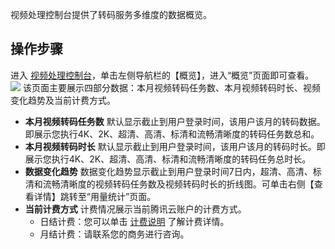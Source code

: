 视频处理控制台提供了转码服务多维度的数据概览。

## 操作步骤
进入 [视频处理控制台](https://console.cloud.tencent.com/mps)，单击左侧导航栏的【概览】，进入“概览”页面即可查看。
![](https://main.qcloudimg.com/raw/93b8b2886e288e674bbd3b19aff278e8.png)
该页面主要展示四部分数据：本月视频转码任务数、本月视频转码时长、视频变化趋势及当前计费方式。
- **本月视频转码任务数**
	默认显示截止到用户登录时间，该用户该月的转码数据。即展示您执行4K、2K、超清、高清、标清和流畅清晰度的转码任务数总和。
- **本月视频转码时长**
默认显示截止到用户登录时间，该用户该月的转码时长。即展示您执行4K、2K、超清、高清、标清和流畅清晰度的转码任务总时长。
- **数据变化趋势**
数据变化趋势显示截止到用户登录时间7日内，超清、高清、标清和流畅清晰度的视频转码任务数及视频转码时长的折线图。可单击右侧【查看详情】跳转至“用量统计”页面。
- **当前计费方式**
计费情况展示当前腾讯云账户的计费方式。
	- 日结计费：您可以单击 [计费说明](https://cloud.tencent.com/document/product/862/36180#.E6.97.A5.E7.BB.93.E8.AE.A1.E8.B4.B9) 了解计费详情。
	- 月结计费：请联系您的商务进行咨询。

